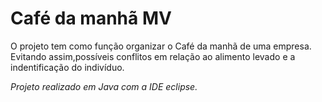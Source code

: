 # Café da manhã MV 
O projeto tem como função organizar o Café da manhã de uma empresa.
Evitando assim,possíveis conflitos em relação ao alimento levado e a indentificação do indivíduo. 

_Projeto realizado em Java com a IDE eclipse._



